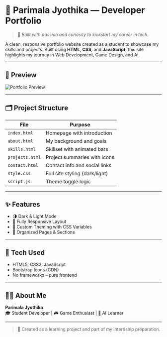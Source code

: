 # 🌟 Parimala Jyothika — Developer Portfolio

> 🌱 *Built with passion and curiosity to kickstart my career in tech.*

A clean, responsive portfolio website created as a student to showcase my skills and projects. Built using **HTML**, **CSS**, and **JavaScript**, this site highlights my journey in Web Development, Game Design, and AI.

---

## 📸 Preview

![Portfolio Preview](screenshotsportfolio-preview.png)

---

## 🗂️ Project Structure

| File            | Purpose                            |
|-----------------|-------------------------------------|
| `index.html`    | Homepage with introduction          |
| `about.html`    | My background and goals             |
| `skills.html`   | Skillset with animated bars         |
| `projects.html` | Project summaries with icons        |
| `contact.html`  | Contact info and social links       |
| `style.css`     | Full site styling (dark/light)      |
| `script.js`     | Theme toggle logic                  |

---

## ✨ Features

- 🌗 Dark & Light Mode
- 📱 Fully Responsive Layout
- 🔧 Custom Theming with CSS Variables
- 📂 Organized Pages & Sections

---

## 🧠 Tech Used

- HTML5, CSS3, JavaScript
- Bootstrap Icons (CDN)
- No frameworks – pure frontend

---

## 🙋‍♀️ About Me

**Parimala Jyothika**  
🎓 Student Developer | 🎮 Game Enthusiast | 🤖 AI Learner

---

> 📌 Created as a learning project and part of my internship preparation.
